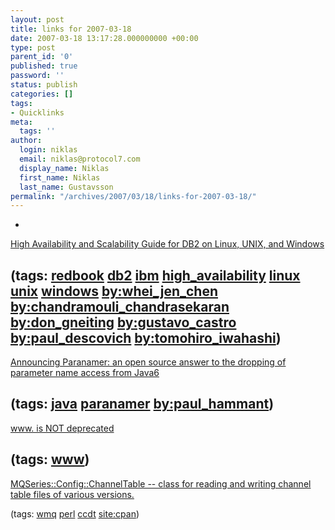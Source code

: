 ```yaml
---
layout: post
title: links for 2007-03-18
date: 2007-03-18 13:17:28.000000000 +00:00
type: post
parent_id: '0'
published: true
password: ''
status: publish
categories: []
tags:
- Quicklinks
meta:
  tags: ''
author:
  login: niklas
  email: niklas@protocol7.com
  display_name: Niklas
  first_name: Niklas
  last_name: Gustavsson
permalink: "/archives/2007/03/18/links-for-2007-03-18/"
---
```

- 
[High Availability and Scalability Guide for DB2 on Linux, UNIX, and Windows](http://www.redbooks.ibm.com/abstracts/sg247363.html)

(tags: [redbook](http://del.icio.us/protocol7/redbook) [db2](http://del.icio.us/protocol7/db2) [ibm](http://del.icio.us/protocol7/ibm) [high\_availability](http://del.icio.us/protocol7/high_availability) [linux](http://del.icio.us/protocol7/linux) [unix](http://del.icio.us/protocol7/unix) [windows](http://del.icio.us/protocol7/windows) [by:whei\_jen\_chen](http://del.icio.us/protocol7/by:whei_jen_chen) [by:chandramouli\_chandrasekaran](http://del.icio.us/protocol7/by:chandramouli_chandrasekaran) [by:don\_gneiting](http://del.icio.us/protocol7/by:don_gneiting) [by:gustavo\_castro](http://del.icio.us/protocol7/by:gustavo_castro) [by:paul\_descovich](http://del.icio.us/protocol7/by:paul_descovich) [by:tomohiro\_iwahashi](http://del.icio.us/protocol7/by:tomohiro_iwahashi))
- 
[Announcing Paranamer: an open source answer to the dropping of parameter name access from Java6](http://paulhammant.com/blog/announcing_paranamer.html)

(tags: [java](http://del.icio.us/protocol7/java) [paranamer](http://del.icio.us/protocol7/paranamer) [by:paul\_hammant](http://del.icio.us/protocol7/by:paul_hammant))
- 
[www. is NOT deprecated](http://www.hm2k.com/articles/yes-www/)

(tags: [www](http://del.icio.us/protocol7/www))
- 
[MQSeries::Config::ChannelTable -- class for reading and writing channel table files of various versions.](http://search.cpan.org/~hbiersma/MQSeries-1.25/MQSeries/Config/ChannelTable.pm#Secrets_of_AMQCLCHL.TAB)

(tags: [wmq](http://del.icio.us/protocol7/wmq) [perl](http://del.icio.us/protocol7/perl) [ccdt](http://del.icio.us/protocol7/ccdt) [site:cpan](http://del.icio.us/protocol7/site:cpan))
